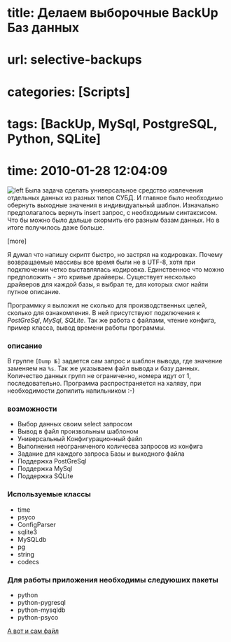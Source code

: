 # title: Делаем выборочные BackUp Баз данных
# url: selective-backups
# categories: [Scripts]
# tags: [BackUp, MySql, PostgreSQL, Python, SQLite]
# time: 2010-01-28 12:04:09


![left](~disk.jpg)
Была задача сделать универсальное средство извлечения отдельных данных из разных типов СУБД. И главное было необходимо обернуть выходные значения в индивидуальный шаблон. Изначально предполагалось вернуть insert запрос, с необходимым синтаксисом. Что бы можно было дальше скормить его разным базам данных. Но в итоге получилось даже больше.

[more]

Я думал что напишу скрипт быстро, но застрял на кодировках. Почему возвращаемые массивы все время были не в UTF-8, хотя при подключении четко выставлялась кодировка. Единственное что можно предположить - это кривые драйверы. Существует несколько драйверов для каждой базы, я выбрал те, для которых смог найти путное описание.

Программку я выложил не сколько для производственных целей, сколько для ознакомления. В ней присутствуют подключения к _PostGreSql_, _MySql_, _SQLite_. Так же работа с файлами, чтение конфига, пример класса, вывод времени работы программы.


### описание
В группе `[Dump №]` задается сам запрос и шаблон вывода, где значение заменяем на `%s`. Так же указываем файл вывода и базу данных. Количество данных групп не ограниченно, номера идут от 1, последовательно. Программа распространяется на халяву, при необходимости допилить напильником :-)


### возможности

 * Выбор данных своим select запросом
 * Вывод в файл произвольным шаблоном
 * Универсальный Конфигурационный файл
 * Выполнения неограниченого количесва запросов из конфига
 * Задание для каждого запроса Базы и выходного файла
 * Поддержка PostGreSql
 * Поддержка MySql
 * Поддержка SQLite


### Используемые классы

 * time
 * psyco
 * ConfigParser
 * sqlite3
 * MySQLdb
 * pg
 * string
 * codecs


### Для работы приложения необходимы следуюших пакеты

 * python
 * python-pygresql
 * python-mysqldb
 * python-psyco


[А вот и сам файл](http://isudo.ru/files/Dump.zip)
